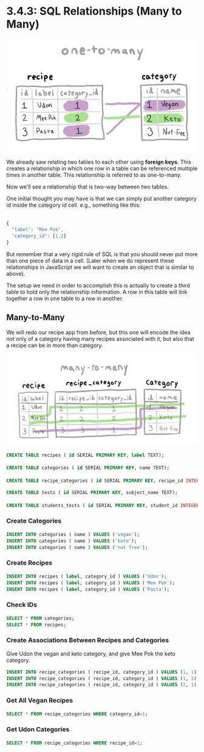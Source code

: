 # 3.4.3: SQL Relationships \(Many to Many\)

![](../../.gitbook/assets/one-to-many.jpg)

We already saw relating two tables to each other using **foreign keys**. This creates a relationship in which one row in a table can be referenced multiple times in another table. This relationship is referred to as one-to-many.

Now we'll see a relationship that is two-way between two tables.

One initial thought you may have is that we can simply put another category id inside the category id cell. e.g., something like this:

```javascript

{
  "label": "Mee Pok",
  "category_id": [1,2]
}

```

But remember that a very rigid rule of SQL is that you should never put more than one piece of data in a cell. \(Later when we do represent these relationships in JavaScript we will want to create an object that is similar to above\).

The setup we need in order to accomplish this is actually to create a third table to hold only the relationship information. A row in this table will link together a row in one table to a row in another.

## Many-to-Many

We will redo our recipe app from before, but this one will encode the idea not only of a category having many recipes associated with it, but also that a recipe can be in more than category.

![](../../.gitbook/assets/many-many.jpg)

```sql
CREATE TABLE recipes ( id SERIAL PRIMARY KEY, label TEXT);

CREATE TABLE categories ( id SERIAL PRIMARY KEY, name TEXT);

CREATE TABLE recipe_categories ( id SERIAL PRIMARY KEY, recipe_id INTEGER, category_id INTEGER);
```

```sql
CREATE TABLE tests ( id SERIAL PRIMARY KEY, subject_name TEXT);

CREATE TABLE students_tests ( id SERIAL PRIMARY KEY, student_id INTEGER, test_id INTEGER);
```

### Create Categories

```sql
INSERT INTO categories ( name ) VALUES ('vegan');
INSERT INTO categories ( name ) VALUES ('keto');
INSERT INTO categories ( name ) VALUES ('nut free');
```

### Create Recipes

```sql
INSERT INTO recipes ( label, category_id ) VALUES ('Udon');
INSERT INTO recipes ( label, category_id ) VALUES ('Mee Pok');
INSERT INTO recipes ( label, category_id ) VALUES ('Pasta');
```

### Check IDs

```sql
SELECT * FROM categories;
SELECT * FROM recipes;
```

### Create  Associations Between Recipes and Categories

Give Udon the vegan and keto category, and give Mee Pok the keto category.

```sql
INSERT INTO recipe_categories ( recipe_id, category_id ) VALUES (1, 1);
INSERT INTO recipe_categories ( recipe_id, category_id ) VALUES (1, 2);
INSERT INTO recipe_categories ( recipe_id, category_id ) VALUES (2, 1);
```

### Get All Vegan Recipes

```sql
SELECT * FROM recipe_categories WHERE category_id=1;
```

### Get Udon Categories

```sql
SELECT * FROM recipe_categories WHERE recipe_id=1;
```

